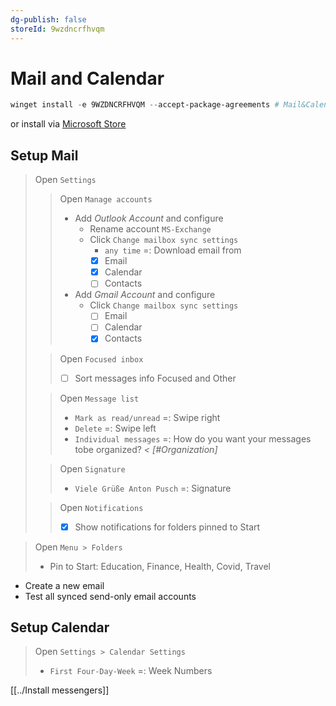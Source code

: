 ```yaml
---
dg-publish: false
storeId: 9wzdncrfhvqm
---
```



# Mail and Calendar

```powershell
winget install -e 9WZDNCRFHVQM --accept-package-agreements # Mail&Calendar
```
or install via [Microsoft Store](https://microsoft.com/store/apps/9wzdncrfhvqm)

## Setup Mail
> Open `Settings`
>> Open `Manage accounts`
>> - Add _Outlook Account_ and configure
>>   - Rename account `MS-Exchange`
>>   - Click `Change mailbox sync settings`
>>       - `any time` =: Download email from
>>       - [x] Email
>>       - [x] Calendar
>>       - [ ] Contacts
>> - Add _Gmail Account_ and configure
>>   - Click `Change mailbox sync settings`
>>       - [ ] Email
>>       - [ ] Calendar
>>       - [x] Contacts
>
>> Open `Focused inbox`
>> - [ ] Sort messages info Focused and Other
>
>> Open `Message list `
>> - `Mark as read/unread` =: Swipe right
>> - `Delete` =: Swipe left
>> - `Individual messages` =: How do you want your messages tobe organized? *< [#Organization]*
>
>> Open `Signature`
>> - `Viele Grüße Anton Pusch` =: Signature
>
>> Open `Notifications`
>> - [x] Show notifications for folders pinned to Start

> Open `Menu > Folders`
> - Pin to Start: Education, Finance, Health, Covid, Travel

- Create a new email
- Test all synced send-only email accounts

## Setup Calendar
> Open `Settings > Calendar Settings`
> - `First Four-Day-Week` =: Week Numbers




[[../Install messengers]]